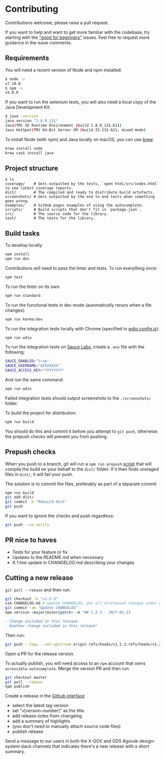 # Contributing

Contributions welcome, please raise a pull request.

If you want to help and want to get more familiar with the codebase, try starting with the ["good for beginners"](https://github.com/alphagov/accessible-autocomplete/issues?q=is%3Aissue+is%3Aopen+label%3A%22good+for+beginners%22) issues. Feel free to request more guidance in the issue comments.

## Requirements

You will need a recent version of Node and npm installed:

```bash
$ node -v
v7.10.0
$ npm -v
v5.0.0
```

If you want to run the selenium tests, you will also need a local copy of the Java Development Kit:

```bash
$ java -version
java version "1.8.0_131"
Java(TM) SE Runtime Environment (build 1.8.0_131-b11)
Java HotSpot(TM) 64-Bit Server VM (build 25.131-b11, mixed mode)
```

To install Node (with npm) and Java locally on macOS, you can use [brew](https://brew.sh/):

```bash
brew install node
brew cask install java
```

## Project structure

```
$ ls
coverage/    # Gets outputted by the tests, `open html/src/index.html` to see latest coverage reports.
dist/        # The compiled and ready to distribute build artefacts.
screenshots/ # Gets outputted by the end to end tests when something goes wrong.
examples/    # GitHub pages examples of using the autocomplete.
scripts/     # Build scripts that don't fit in `package.json`.
src/         # The source code for the library.
test/        # The tests for the library.
```

## Build tasks

To develop locally:

```bash
npm install
npm run dev
```

Contributions will need to pass the linter and tests. To run everything once:

```bash
npm test
```

To run the linter on its own:

```bash
npm run standard
```

To run the functional tests in dev mode (automatically reruns when a file changes):

```bash
npm run karma:dev
```

To run the integration tests locally with Chrome (specified in [wdio.config.js](test/wdio.config.js)):

```bash
npm run wdio
```

To run the integration tests on [Sauce Labs](https://saucelabs.com/), create a `.env` file with the following:

```bash
SAUCE_ENABLED="true"
SAUCE_USERNAME="XXXXXXXX"
SAUCE_ACCESS_KEY="YYYYYYYY"
```

And run the same command:

```bash
npm run wdio
```

Failed integration tests should output screenshots to the `./screenshots/` folder.

To build the project for distribution:

```bash
npm run build
```

You should do this and commit it before you attempt to `git push`, otherwise the prepush checks will prevent you from pushing.

## Prepush checks

When you push to a branch, git will run a `npm run prepush` [script](scripts/check-staged.js) that will compile the build on your behalf to the `dist/` folder. If it then finds unstaged files in `dist/`, it will fail your push.

The solution is to commit the files, preferably as part of a separate commit:

```bash
npm run build
git add dist/
git commit -m "Rebuild dist"
git push
```

If you want to ignore the checks and push regardless:

```bash
git push --no-verify
```

## PR nice to haves

- Tests for your feature or fix
- Updates to the README.md when necessary
- A 1 line update in CHANGELOG.md describing your changes

## Cutting a new release

`git pull --rebase` and then run:

```bash
git checkout -b "v1.2.3"
vim CHANGELOG.md # Update CHANGELOG, put all unreleased changes under new heading.
git commit -am "Update CHANGELOG"
npm version <major|minor|patch> -m "## 1.2.3 - 2017-01-13

- Change included in this release
- Another change included in this release"
```

Then run:
```bash
git push --tags --set-upstream origin refs/heads/v1.2.3:refs/heads/v1.2.3
```

Open a PR for the release version.

To actually publish, you will need access to an `npm` account that owns `accessible-autocomplete`. Merge the version PR and then run:

```bash
git checkout master
git pull --rebase
npm publish
```

Create a release in the [Github interface](https://github.com/alphagov/accessible-autocomplete/releases/new)
  - select the latest tag version
  - set "v[version-number]" as the title
  - add release notes from changelog
  - add a summary of highlights
  - (you don't need to manually attach source code files)
  - publish release

Send a message to our users in both the X-GOV and GDS #govuk-design-system slack channels that indicates there's a new release with a short summary.
